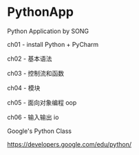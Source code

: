 # PythonApp
Python Application by SONG

ch01 - install Python + PyCharm

ch02 - 基本语法

ch03 - 控制流和函数

ch04 - 模块

ch05 - 面向对象编程 oop

ch06 - 输入输出 io



Google's Python Class

https://developers.google.com/edu/python/
